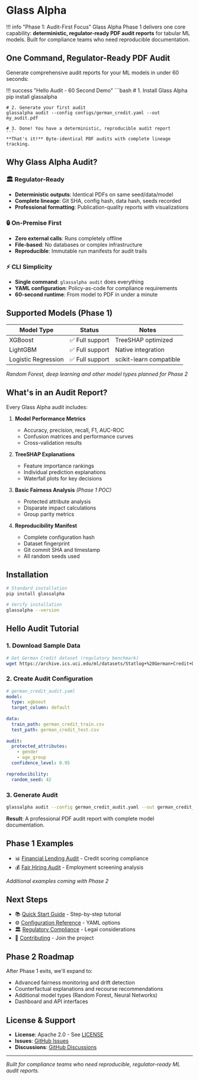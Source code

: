 # Glass Alpha

!!! info "Phase 1: Audit-First Focus"
    Glass Alpha Phase 1 delivers one core capability: **deterministic, regulator-ready PDF audit reports** for tabular ML models. Built for compliance teams who need reproducible documentation.

## One Command, Regulator-Ready PDF Audit

Generate comprehensive audit reports for your ML models in under 60 seconds:

!!! success "Hello Audit - 60 Second Demo"
    ```bash
    # 1. Install Glass Alpha
    pip install glassalpha
    
    # 2. Generate your first audit
    glassalpha audit --config configs/german_credit.yaml --out my_audit.pdf
    
    # 3. Done! You have a deterministic, reproducible audit report
    ```
    **That's it!** Byte-identical PDF audits with complete lineage tracking.

## Why Glass Alpha Audit?

### 🏛️ Regulator-Ready
- **Deterministic outputs**: Identical PDFs on same seed/data/model
- **Complete lineage**: Git SHA, config hash, data hash, seeds recorded
- **Professional formatting**: Publication-quality reports with visualizations

### 🔒 On-Premise First  
- **Zero external calls**: Runs completely offline
- **File-based**: No databases or complex infrastructure
- **Reproducible**: Immutable run manifests for audit trails

### ⚡ CLI Simplicity
- **Single command**: `glassalpha audit` does everything
- **YAML configuration**: Policy-as-code for compliance requirements
- **60-second runtime**: From model to PDF in under a minute

## Supported Models (Phase 1)

| Model Type | Status | Notes |
|-----------|--------|-------|
| XGBoost | ✅ Full support | TreeSHAP optimized |
| LightGBM | ✅ Full support | Native integration |
| Logistic Regression | ✅ Full support | scikit-learn compatible |

*Random Forest, deep learning and other model types planned for Phase 2*

## What's in an Audit Report?

Every Glass Alpha audit includes:

1. **Model Performance Metrics**
   - Accuracy, precision, recall, F1, AUC-ROC
   - Confusion matrices and performance curves
   - Cross-validation results

2. **TreeSHAP Explanations** 
   - Feature importance rankings
   - Individual prediction explanations
   - Waterfall plots for key decisions

3. **Basic Fairness Analysis** *(Phase 1 POC)*
   - Protected attribute analysis
   - Disparate impact calculations
   - Group parity metrics

4. **Reproducibility Manifest**
   - Complete configuration hash
   - Dataset fingerprint
   - Git commit SHA and timestamp
   - All random seeds used

## Installation

```bash
# Standard installation
pip install glassalpha

# Verify installation
glassalpha --version
```

## Hello Audit Tutorial

### 1. Download Sample Data
```bash
# Get German Credit dataset (regulatory benchmark)
wget https://archive.ics.uci.edu/ml/datasets/Statlog+%28German+Credit+Data%29
```

### 2. Create Audit Configuration
```yaml
# german_credit_audit.yaml
model:
  type: xgboost
  target_column: default
  
data:
  train_path: german_credit_train.csv
  test_path: german_credit_test.csv
  
audit:
  protected_attributes:
    - gender
    - age_group
  confidence_level: 0.95
  
reproducibility:
  random_seed: 42
```

### 3. Generate Audit
```bash
glassalpha audit --config german_credit_audit.yaml --out german_credit_audit.pdf
```

**Result**: A professional PDF audit report with complete model documentation.

## Phase 1 Examples

- 📊 [Financial Lending Audit](examples/german-credit-audit.md) - Credit scoring compliance
- 💰 [Fair Hiring Audit](examples/adult-income-audit.md) - Employment screening analysis

*Additional examples coming with Phase 2*

## Next Steps

- 📚 [Quick Start Guide](getting-started/quickstart.md) - Step-by-step tutorial
- ⚙️ [Configuration Reference](getting-started/configuration.md) - YAML options
- 🏛️ [Regulatory Compliance](compliance/overview.md) - Legal considerations
- 👥 [Contributing](contributing.md) - Join the project

## Phase 2 Roadmap

After Phase 1 exits, we'll expand to:
- Advanced fairness monitoring and drift detection
- Counterfactual explanations and recourse recommendations
- Additional model types (Random Forest, Neural Networks)
- Dashboard and API interfaces

## License & Support

- **License**: Apache 2.0 - See [LICENSE](https://github.com/GlassAlpha/glassalpha/blob/main/LICENSE)
- **Issues**: [GitHub Issues](https://github.com/GlassAlpha/glassalpha/issues)
- **Discussions**: [GitHub Discussions](https://github.com/GlassAlpha/glassalpha/discussions)

---

*Built for compliance teams who need reproducible, regulator-ready ML audit reports.*
